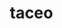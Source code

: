 ---
title: taceo
ch: [r]
meaning: to be silent
pos: verb
inf: tacēre
secondppstem: tac
infend: ēre
thirdpp: tacui
fourthpp: tacitus
conjugation: second
derivative: tacit
---